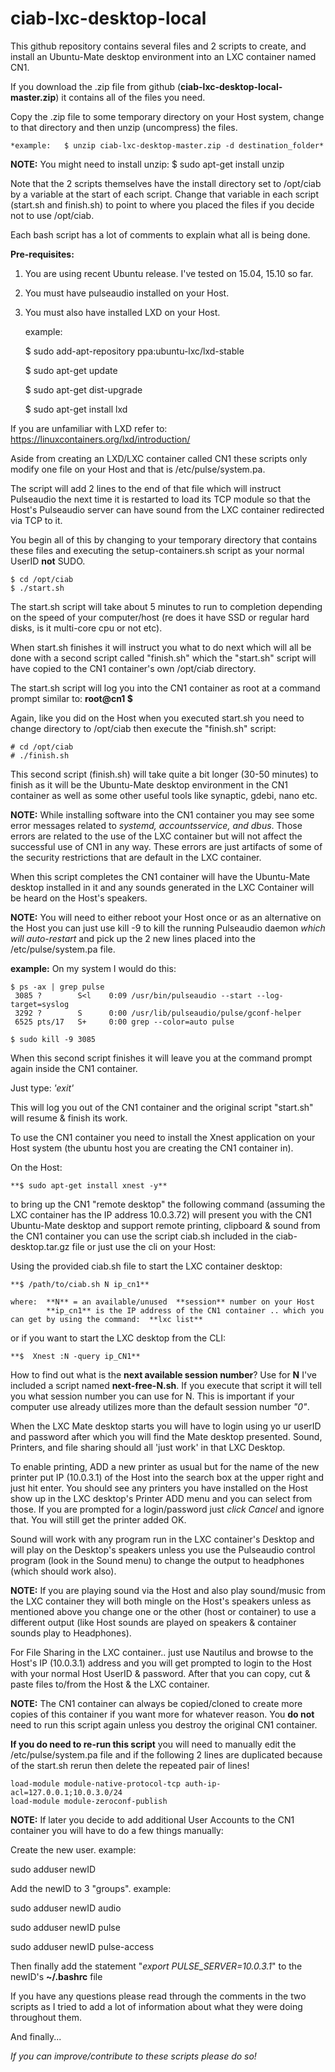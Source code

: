# ciab-lxc-desktop-local

This github repository contains several files and 2 scripts to create, and install an Ubuntu-Mate desktop environment into an 
LXC container named CN1.

If you download the .zip file from github (**ciab-lxc-desktop-local-master.zip**) it contains all of the files you need.

Copy the .zip file to some temporary directory on your Host system, change to that directory and then unzip (uncompress) the files.

    *example:   $ unzip ciab-lxc-desktop-master.zip -d destination_folder*


**NOTE:**
You might need to install unzip:  $ sudo apt-get install unzip

Note that the 2 scripts themselves have the install directory set to /opt/ciab by a variable at the start of each script.   Change that
variable in each script (start.sh and finish.sh) to point to where you placed the files if you decide not to use /opt/ciab.

Each bash script has a lot of comments to explain what all is being done.

**Pre-requisites:** 

1. You are using recent Ubuntu release.  I've tested on 15.04, 15.10 so far.
2. You must have pulseaudio installed on your Host.
3. You must also have installed LXD on your Host. 

    example:

    $ sudo add-apt-repository ppa:ubuntu-lxc/lxd-stable

    $ sudo apt-get update

    $ sudo apt-get dist-upgrade

    $ sudo apt-get install lxd

If you are unfamiliar with LXD refer to:    https://linuxcontainers.org/lxd/introduction/

Aside from creating an LXD/LXC container called CN1 these scripts only modify one file on your Host and that is /etc/pulse/system.pa.

The script will add 2 lines to the end of that file which will instruct Pulseaudio the next time it is restarted to load its TCP module 
so that the Host's Pulseaudio server can have sound from the LXC container redirected via TCP to it.

You begin all of this by changing to your temporary directory that contains these files and executing the setup-containers.sh script
as your normal UserID **not** SUDO.

    $ cd /opt/ciab
    $ ./start.sh
    
The start.sh script will take about 5 minutes to run to completion depending on the speed of your computer/host (re does it have SSD 
or regular hard disks, is it multi-core cpu or not etc).

When start.sh finishes it will instruct you what to do next which will all be done with a second script called "finish.sh" which the 
"start.sh" script will have copied to the CN1 container's own /opt/ciab directory.

The start.sh script will log you into the CN1 container as root at a command prompt similar to:   **root@cn1 $**

Again, like you did on the Host when you executed start.sh  you need to change directory to /opt/ciab then execute the "finish.sh" script:

    # cd /opt/ciab
    # ./finish.sh

This second script (finish.sh) will take quite a bit longer (30-50 minutes) to finish as it will be the Ubuntu-Mate desktop environment in
the CN1 container as well as some other useful tools like synaptic, gdebi, nano etc.

**NOTE:** 
While installing software into the CN1 container you may see some error messages related to *systemd, accountsservice, and dbus*. 
Those errors are related to the use of the LXC container but will not affect the successful use of CN1 in any way.   These errors
are just artifacts of some of the security restrictions that are default in the LXC container.

When this script completes the CN1 container will have the  Ubuntu-Mate desktop installed in it and any sounds generated in the LXC Container 
will be heard on the Host's speakers.

**NOTE:** 
You will need to either reboot your Host once or as an alternative on the Host you can just use kill -9 to kill the running 
Pulseaudio daemon *which will auto-restart* and pick up the 2 new lines placed into the /etc/pulse/system.pa file.

**example:**  On my system I would do this:

    $ ps -ax | grep pulse
     3085 ?        S<l    0:09 /usr/bin/pulseaudio --start --log-target=syslog
     3292 ?        S      0:00 /usr/lib/pulseaudio/pulse/gconf-helper
     6525 pts/17   S+     0:00 grep --color=auto pulse
    
    $ sudo kill -9 3085

When this second script finishes it will leave you at the command prompt again inside the CN1 container.

Just type:  *'exit'*

This will log you out of the CN1 container and the original script "start.sh" will resume & finish its work.

To use the CN1 container you need to install the Xnest application on your Host system (the ubuntu host you are creating the CN1 container in).

On the Host:

    **$ sudo apt-get install xnest -y**

to bring up the CN1 "remote desktop" the following command (assuming the LXC container has the IP address 10.0.3.72) will present you 
with the CN1 Ubuntu-Mate desktop and support remote printing, clipboard & sound from the CN1 container you can use the script ciab.sh 
included in the ciab-desktop.tar.gz file or just use the cli on your Host:

Using the provided ciab.sh file to start the LXC container desktop:

    **$ /path/to/ciab.sh N ip_cn1**

    where:  **N** = an available/unused  **session** number on your Host 
            **ip_cn1** is the IP address of the CN1 container .. which you can get by using the command:  **lxc list** 

or if you want to start the LXC desktop from the CLI:

    **$  Xnest :N -query ip_CN1**

How to find out what is the **next available session number**?
Use for **N** I've included a script named **next-free-N.sh**.   If you execute that script it will tell 
you what session number you can use for N.   This is important if your computer use already utilizes more 
than the default session number *"0"*. 

When the LXC Mate desktop starts you will have to login using yo
ur userID and password after which you will find the 
Mate desktop presented.   Sound, Printers, and file sharing should all 'just work' in that LXC Desktop.

To enable printing, ADD a new printer as usual but for the name of the new printer put IP (10.0.3.1) of the Host
into the search box at the upper right and just hit enter.  You should see any printers you have installed on the
Host show up in the LXC desktop's Printer ADD menu and you can select from those.  If you are prompted for a
login/password just *click Cancel* and ignore that.  You will still get the printer added OK.

Sound will work with any program run in the LXC container's Desktop and will play on the Desktop's speakers unless
you use the Pulseaudio control program (look in the Sound menu) to change the output to headphones (which should
work also). 

**NOTE:**
If you are playing sound via the Host and also play sound/music from the LXC container they will both mingle on
the Host's speakers unless as mentioned above you change one or the other (host or container) to use a different
output (like Host sounds are played on speakers & container sounds play to Headphones).

For File Sharing in the LXC container.. just use Nautilus and browse to the Host's IP (10.0.3.1) address and
you will get prompted to login to the Host with your normal Host UserID & password.  After that you can copy,
cut & paste files to/from the Host & the LXC container.


**NOTE:**
The CN1 container can always be copied/cloned to create more copies of this container if you want more for whatever reason.
You **do not** need to run this script again unless you destroy the original CN1 container.

**If you do need to re-run this script** you will need to manually edit the /etc/pulse/system.pa file and if the following 2 lines 
are duplicated because of the start.sh rerun then delete the repeated pair of lines!

    load-module module-native-protocol-tcp auth-ip-acl=127.0.0.1;10.0.3.0/24
    load-module module-zeroconf-publish

**NOTE:**
If later you decide to add additional User Accounts to the CN1 container you will have to do a few things manually:

Create the new user. 
example: 

sudo adduser newID

Add the newID to 3 "groups". 
example: 

sudo adduser newID audio

sudo adduser newID pulse

sudo adduser newID pulse-access

Then finally add the statement "*export PULSE_SERVER=10.0.3.1*" to the newID's **~/.bashrc** file


If you have any questions please read through the comments in the two scripts as I tried to add a lot of information about what they 
were doing throughout them.

And finally...

*If you can improve/contribute to these scripts please do so!*


